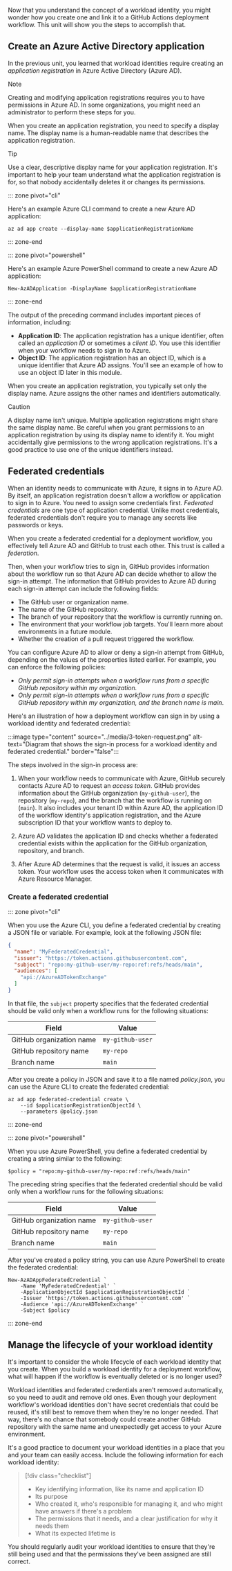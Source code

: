 Now that you understand the concept of a workload identity, you might wonder how you create one and link it to a GitHub Actions deployment workflow. This unit will show you the steps to accomplish that.

## Create an Azure Active Directory application

In the previous unit, you learned that workload identities require creating an *application registration* in Azure Active Directory (Azure AD).

> [!NOTE]
> Creating and modifying application registrations requires you to have permissions in Azure AD. In some organizations, you might need an administrator to perform these steps for you.

When you create an application registration, you need to specify a display name. The display name is a human-readable name that describes the application registration.

> [!TIP]
> Use a clear, descriptive display name for your application registration. It's important to help your team understand what the application registration is for, so that nobody accidentally deletes it or changes its permissions.

::: zone pivot="cli"

Here's an example Azure CLI command to create a new Azure AD application:

```azurecli
az ad app create --display-name $applicationRegistrationName
```

::: zone-end

::: zone pivot="powershell"

Here's an example Azure PowerShell command to create a new Azure AD application:

```azurepowershell
New-AzADApplication -DisplayName $applicationRegistrationName
```

::: zone-end

The output of the preceding command includes important pieces of information, including:

- **Application ID**: The application registration has a unique identifier, often called an _application ID_ or sometimes a _client ID_. You use this identifier when your workflow needs to sign in to Azure.
- **Object ID**: The application registration has an object ID, which is a unique identifier that Azure AD assigns. You'll see an example of how to use an object ID later in this module.

When you create an application registration, you typically set only the display name. Azure assigns the other names and identifiers automatically.

> [!CAUTION]
> A display name isn't unique. Multiple application registrations might share the same display name. Be careful when you grant permissions to an application registration by using its display name to identify it. You might accidentally give permissions to the wrong application registrations. It's a good practice to use one of the unique identifiers instead.

## Federated credentials

When an identity needs to communicate with Azure, it signs in to Azure AD. By itself, an application registration doesn't allow a workflow or application to sign in to Azure. You need to assign some credentials first. *Federated credentials* are one type of application credential. Unlike most credentials, federated credentials don't require you to manage any secrets like passwords or keys.

When you create a federated credential for a deployment workflow, you effectively tell Azure AD and GitHub to trust each other. This trust is called a *federation*.

Then, when your workflow tries to sign in, GitHub provides information about the workflow run so that Azure AD can decide whether to allow the sign-in attempt. The information that GitHub provides to Azure AD during each sign-in attempt can include the following fields:

- The GitHub user or organization name.
- The name of the GitHub repository.
- The branch of your repository that the workflow is currently running on.
- The environment that your workflow job targets. You'll learn more about environments in a future module.
- Whether the creation of a pull request triggered the workflow.

You can configure Azure AD to allow or deny a sign-in attempt from GitHub, depending on the values of the properties listed earlier. For example, you can enforce the following policies:

- *Only permit sign-in attempts when a workflow runs from a specific GitHub repository within my organization.*
- *Only permit sign-in attempts when a workflow runs from a specific GitHub repository within my organization, and the branch name is _main_*.

Here's an illustration of how a deployment workflow can sign in by using a workload identity and federated credential:

:::image type="content" source="../media/3-token-request.png" alt-text="Diagram that shows the sign-in process for a workload identity and federated credential." border="false":::

The steps involved in the sign-in process are:

1. When your workflow needs to communicate with Azure, GitHub securely contacts Azure AD to request an _access token_. GitHub provides information about the GitHub organization (`my-github-user`), the repository (`my-repo`), and the branch that the workflow is running on (`main`). It also includes your tenant ID within Azure AD, the application ID of the workflow identity's application registration, and the Azure subscription ID that your workflow wants to deploy to.

1. Azure AD validates the application ID and checks whether a federated credential exists within the application for the GitHub organization, repository, and branch.

1. After Azure AD determines that the request is valid, it issues an access token. Your workflow uses the access token when it communicates with Azure Resource Manager.

### Create a federated credential

::: zone pivot="cli"

When you use the Azure CLI, you define a federated credential by creating a JSON file or variable. For example, look at the following JSON file:

```json
{
  "name": "MyFederatedCredential",
  "issuer": "https://token.actions.githubusercontent.com",
  "subject": "repo:my-github-user/my-repo:ref:refs/heads/main",
  "audiences": [
    "api://AzureADTokenExchange"
  ]
}
```

In that file, the `subject` property specifies that the federated credential should be valid only when a workflow runs for the following situations:

| Field | Value |
| - | - |
| GitHub organization name | `my-github-user` |
| GitHub repository name | `my-repo` |
| Branch name | `main` |

After you create a policy in JSON and save it to a file named *policy.json*, you can use the Azure CLI to create the federated credential:

```azurecli
az ad app federated-credential create \
    --id $applicationRegistrationObjectId \
    --parameters @policy.json
```

::: zone-end

::: zone pivot="powershell"

When you use Azure PowerShell, you define a federated credential by creating a string similar to the following:

```azurepowershell
$policy = "repo:my-github-user/my-repo:ref:refs/heads/main"
```

The preceding string specifies that the federated credential should be valid only when a workflow runs for the following situations:

| Field | Value |
| - | - |
| GitHub organization name | `my-github-user` |
| GitHub repository name | `my-repo` |
| Branch name | `main` |

After you've created a policy string, you can use Azure PowerShell to create the federated credential:

```azurepowershell
New-AzADAppFederatedCredential `
    -Name 'MyFederatedCredential' `
    -ApplicationObjectId $applicationRegistrationObjectId `
    -Issuer 'https://token.actions.githubusercontent.com' `
    -Audience 'api://AzureADTokenExchange' `
    -Subject $policy
```

::: zone-end

## Manage the lifecycle of your workload identity

It's important to consider the whole lifecycle of each workload identity that you create. When you build a workload identity for a deployment workflow, what will happen if the workflow is eventually deleted or is no longer used?

Workload identities and federated credentials aren't removed automatically, so you need to audit and remove old ones. Even though your deployment workflow's workload identities don't have secret credentials that could be reused, it's still best to remove them when they're no longer needed. That way, there's no chance that somebody could create another GitHub repository with the same name and unexpectedly get access to your Azure environment.

It's a good practice to document your workload identities in a place that you and your team can easily access. Include the following information for each workload identity:

> [!div class="checklist"]
> * Key identifying information, like its name and application ID
> * Its purpose
> * Who created it, who's responsible for managing it, and who might have answers if there's a problem
> * The permissions that it needs, and a clear justification for why it needs them
> * What its expected lifetime is

You should regularly audit your workload identities to ensure that they're still being used and that the permissions they've been assigned are still correct.
